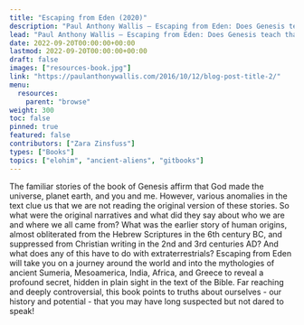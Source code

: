 ```yaml
---
title: "Escaping from Eden (2020)"
description: "Paul Anthony Wallis — Escaping from Eden: Does Genesis teach that the human race was created by God or engineered by ETs? (2020)"
lead: "Paul Anthony Wallis — Escaping from Eden: Does Genesis teach that the human race was created by God or engineered by ETs? (2020)"
date: 2022-09-20T00:00:00+00:00
lastmod: 2022-09-20T00:00:00+00:00
draft: false
images: ["resources-book.jpg"]
link: "https://paulanthonywallis.com/2016/10/12/blog-post-title-2/"
menu:
  resources:
    parent: "browse"
weight: 300
toc: false
pinned: true
featured: false
contributors: ["Zara Zinsfuss"]
types: ["Books"]
topics: ["elohim", "ancient-aliens", "gitbooks"]
---
```


 The familiar stories of the book of Genesis affirm that God made the universe, planet earth, and you and me. However, various anomalies in the text clue us that we are not reading the original version of these stories. So what were the original narratives and what did they say about who we are and where we all came from? What was the earlier story of human origins, almost obliterated from the Hebrew Scriptures in the 6th century BC, and suppressed from Christian writing in the 2nd and 3rd centuries AD? And what does any of this have to do with extraterrestrials? Escaping from Eden will take you on a journey around the world and into the mythologies of ancient Sumeria, Mesoamerica, India, Africa, and Greece to reveal a profound secret, hidden in plain sight in the text of the Bible. Far reaching and deeply controversial, this book points to truths about ourselves - our history and potential - that you may have long suspected but not dared to speak!
